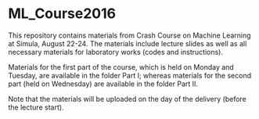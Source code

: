 # ML_Course2016
This repository contains materials from Crash Course on Machine Learning at Simula, August 22-24. The materials include lecture slides
as well as all necessary materials for laboratory works (codes and instructions). 

Materials for the first part of the course, which is held on Monday and Tuesday, are available in the folder Part I; 
whereas materials for the second part (held on Wednesday) are available in the folder Part II.

Note that the materials will be uploaded on the day of the delivery (before the lecture start). 
